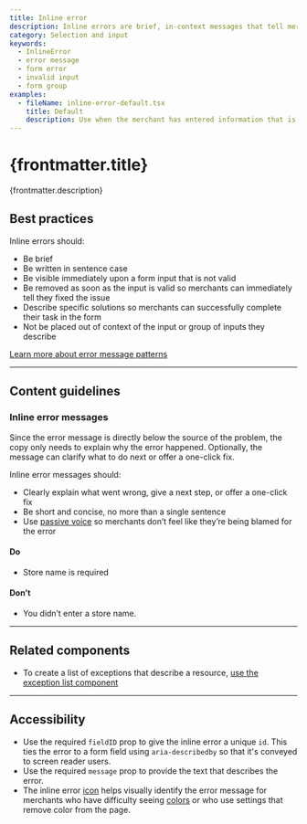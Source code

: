 ```yaml
---
title: Inline error
description: Inline errors are brief, in-context messages that tell merchants something went wrong with a single or group of inputs in a form. Use inline errors to help merchants understand why a form input may not be valid and how to fix it.
category: Selection and input
keywords:
  - InlineError
  - error message
  - form error
  - invalid input
  - form group
examples:
  - fileName: inline-error-default.tsx
    title: Default
    description: Use when the merchant has entered information that is not valid into multiple fields inside of a form, or needs to be displayed in a non-standard position in the form layout.
---
```


# {frontmatter.title}

<Lede>{frontmatter.description}</Lede>

<Examples />

<Props componentName={frontmatter.title} />

## Best practices

Inline errors should:

- Be brief
- Be written in sentence case
- Be visible immediately upon a form input that is not valid
- Be removed as soon as the input is valid so merchants can immediately tell they fixed the issue
- Describe specific solutions so merchants can successfully complete their task in the form
- Not be placed out of context of the input or group of inputs they describe

[Learn more about error message patterns](https://polaris.shopify.com/patterns/error-messages#form-validation)

---

## Content guidelines

### Inline error messages

Since the error message is directly below the source of the problem, the copy only needs to explain why the error happened. Optionally, the message can clarify what to do next or offer a one-click fix.

Inline error messages should:

- Clearly explain what went wrong, give a next step, or offer a one-click fix
- Be short and concise, no more than a single sentence
- Use [passive voice](https://polaris.shopify.com/content/grammar-and-mechanics) so merchants don’t feel like they’re being blamed for the error

<DoDont>

#### Do

- Store name is required

#### Don’t

- You didn’t enter a store name.

</DoDont>

---

## Related components

- To create a list of exceptions that describe a resource, [use the exception list component](https://polaris.shopify.com/components/feedback-indicators/exception-list)

---

## Accessibility

- Use the required `fieldID` prop to give the inline error a unique `id`. This ties the error to a form field using `aria-describedby` so that it's conveyed to screen reader users.
- Use the required `message` prop to provide the text that describes the error.
- The inline error [icon](https://polaris.shopify.com/design/icons) helps visually identify the error message for merchants who have difficulty seeing [colors](https://polaris.shopify.com/design/colors) or who use settings that remove color from the page.
